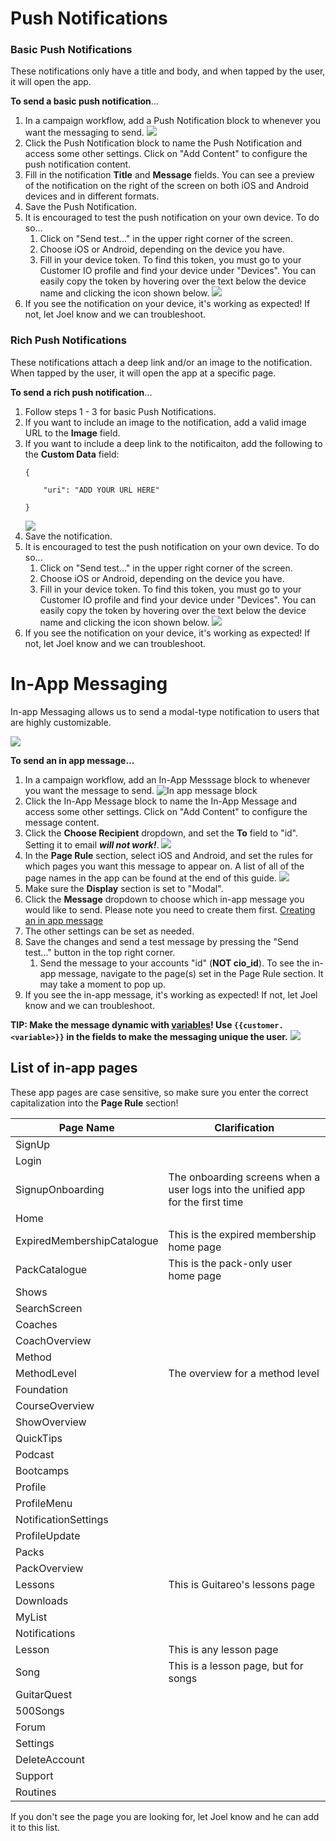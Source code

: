 # Push Notifications

### Basic Push Notifications

These notifications only have a title and body, and when tapped by the user, it will open the app.

**To send a basic push notification**...

1. In a campaign workflow, add a Push Notification block to whenever you want the messaging to send.
   ![](https://github.com/railroadmedia/docusora/blob/master/docs/images/customer_io_push_notification.gif)
2. Click the Push Notification block to name the Push Notification and access some other settings. Click on "Add Content" to configure the push notification content.
3. Fill in the notification **Title** and **Message** fields. You can see a preview of the notification on the right of the screen on both iOS and Android devices and in different formats.
4. Save the Push Notification.
5. It is encouraged to test the push notification on your own device. To do so...
   1. Click on "Send test..." in the upper right corner of the screen.
   2. Choose iOS or Android, depending on the device you have.
   3. Fill in your device token. To find this token, you must go to your Customer IO profile and find your device under "Devices". You can easily copy the token by hovering over the text below the device name and clicking the icon shown below.
      ![](https://github.com/railroadmedia/docusora/blob/master/docs/images/customer_io_device_token.png)
6. If you see the notification on your device, it's working as expected! If not, let Joel know and we can troubleshoot. 

### Rich Push Notifications

These notifications attach a deep link and/or an image to the notification. When tapped by the user, it will open the app at a specific page.

**To send a rich push notification**...

1. Follow steps 1 - 3 for basic Push Notifications.
2. If you want to include an image to the notification, add a valid image URL to the **Image** field.
3. If you want to include a deep link to the notificaiton, add the following to the **Custom Data** field:
   ```
   {
   
       "uri": "ADD YOUR URL HERE"
    
   } 
   ```
   ![](https://github.com/railroadmedia/docusora/blob/master/docs/images/customer_io_uri.png)
4. Save the notification.
5. It is encouraged to test the push notification on your own device. To do so...
   1. Click on "Send test..." in the upper right corner of the screen.
   2. Choose iOS or Android, depending on the device you have.
   3. Fill in your device token. To find this token, you must go to your Customer IO profile and find your device under "Devices". You can easily copy the token by hovering over the text below the device name and clicking the icon shown below.
      ![](https://github.com/railroadmedia/docusora/blob/master/docs/images/customer_io_device_token.png)
6. If you see the notification on your device, it's working as expected! If not, let Joel know and we can troubleshoot. 

# In-App Messaging

In-app Messaging allows us to send a modal-type notification to users that are highly customizable.

![](https://github.com/railroadmedia/docusora/blob/master/docs/images/customer-io-in-app-message.gif)

**To send an in app message...** 
1. In a campaign workflow, add an In-App Messsage block to whenever you want the message to send.
   ![In app message block](https://github.com/railroadmedia/docusora/blob/master/docs/images/customer-io-in-app-message-block.gif)
2. Click the In-App Message block to name the In-App Message and access some other settings. Click on "Add Content" to configure the message content.
3. Click the **Choose Recipient** dropdown, and set the **To** field to "id". Setting it to email **_will not work!_**.
   ![](https://github.com/railroadmedia/docusora/blob/master/docs/images/customer-io-id.png)
4. In the **Page Rule** section, select iOS and Android, and set the rules for which pages you want this message to appear on. A list of all of the page names in the app can be found at the end of this guide.
   ![](https://github.com/railroadmedia/docusora/blob/master/docs/images/customer-io-page-rules.png)
5. Make sure the **Display** section is set to "Modal".
6. Click the **Message** dropdown to choose which in-app message you would like to send. Please note you need to create them first. [Creating an in app message](https://customer.io/docs/in-app-messages/)
7. The other settings can be set as needed. 
8. Save the changes and send a test message by pressing the "Send test..." button in the top right corner.
   1. Send the message to your accounts "id" (**NOT cio_id**). To see the in-app message, navigate to the page(s) set in the Page Rule section. It may take a moment to pop up.
9. If you see the in-app message, it's working as expected! If not, let Joel know and we can troubleshoot.

**TIP: Make the message dynamic with [variables](https://customer.io/docs/in-app-messages/#template-variables)! Use `{{customer.<variable>}}` in the fields to make the messaging unique the user.**
![](https://github.com/railroadmedia/docusora/blob/master/docs/images/customer-io-variables.png)

## List of in-app pages

These app pages are case sensitive, so make sure you enter the correct capitalization into the **Page Rule** section!

| Page Name | Clarification |
| --- | --- |
| SignUp | |
| Login | |
| SignupOnboarding | The onboarding screens when a user logs into the unified app for the first time |
| Home | |
| ExpiredMembershipCatalogue | This is the expired membership home page |
| PackCatalogue | This is the pack-only user home page |
| Shows | |
| SearchScreen| |
| Coaches | |
| CoachOverview | |
| Method | |
| MethodLevel | The overview for a method level |
| Foundation | |
| CourseOverview | |
| ShowOverview | |
| QuickTips | |
| Podcast | |
| Bootcamps | |
| Profile | |
| ProfileMenu | |
| NotificationSettings | |
| ProfileUpdate | |
| Packs | |
| PackOverview | |
| Lessons| This is Guitareo's lessons page |
| Downloads | |
| MyList | |
| Notifications | |
| Lesson | This is any lesson page |
| Song | This is a lesson page, but for songs |
| GuitarQuest | |
| 500Songs | |
| Forum | |
| Settings | |
| DeleteAccount | |
| Support | |
| Routines | |

If you don't see the page you are looking for, let Joel know and he can add it to this list.
